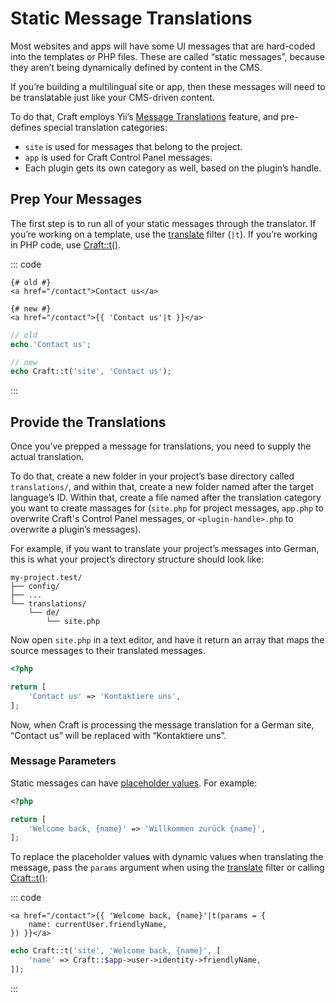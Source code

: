 # Static Message Translations

Most websites and apps will have some UI messages that are hard-coded into the templates or PHP files. These are called “static messages”, because they aren’t being dynamically defined by content in the CMS.

If you’re building a multilingual site or app, then these messages will need to be translatable just like your CMS-driven content.

To do that, Craft employs Yii’s [Message Translations](https://www.yiiframework.com/doc/guide/2.0/en/tutorial-i18n#message-translation) feature, and pre-defines special translation categories:

- `site` is used for messages that belong to the project.
- `app` is used for Craft Control Panel messages.
- Each plugin gets its own category as well, based on the plugin’s handle.

## Prep Your Messages

The first step is to run all of your static messages through the translator. If you’re working on a template, use the [translate](dev/filters.md#translate-or-t) filter (`|t`). If you’re working in PHP code, use [Craft::t()](api:yii\BaseYii::t()).

::: code

```twig
{# old #}
<a href="/contact">Contact us</a>

{# new #}
<a href="/contact">{{ 'Contact us'|t }}</a>
```

```php
// old
echo 'Contact us';

// new
echo Craft::t('site', 'Contact us');
```

:::

## Provide the Translations

Once you’ve prepped a message for translations, you need to supply the actual translation.

To do that, create a new folder in your project’s base directory called `translations/`, and within that, create a new folder named after the target language’s ID. Within that, create a file named after the translation category you want to create massages for (`site.php` for project messages, `app.php` to overwrite Craft's Control Panel messages, or `<plugin-handle>.php` to overwrite a plugin’s messages).

For example, if you want to translate your project’s messages into German, this is what your project’s directory structure should look like:

    my-project.test/
    ├── config/
    ├── ...
    └── translations/
        └── de/
            └── site.php
    

Now open `site.php` in a text editor, and have it return an array that maps the source messages to their translated messages.

```php
<?php

return [
    'Contact us' => 'Kontaktiere uns',
];
```

Now, when Craft is processing the message translation for a German site, “Contact us” will be replaced with “Kontaktiere uns”.

### Message Parameters

Static messages can have [placeholder values](https://www.yiiframework.com/doc/guide/2.0/en/tutorial-i18n#message-parameters). For example:

```php
<?php

return [
    'Welcome back, {name}' => 'Willkommen zurück {name}',
];
```

To replace the placeholder values with dynamic values when translating the message, pass the `params` argument when using the [translate](dev/filters.md#translate-or-t) filter or calling [Craft::t()](api:yii\BaseYii::t()):

::: code

```twig
<a href="/contact">{{ 'Welcome back, {name}'|t(params = {
    name: currentUser.friendlyName,
}) }}</a>
```

```php
echo Craft::t('site', 'Welcome back, {name}', [
    'name' => Craft::$app->user->identity->friendlyName,
]);
```

:::